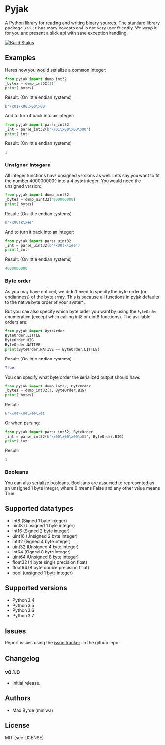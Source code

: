 # Pyjak

A Python library for reading and writing binary sources. The standard library
package `struct` has many caveats and is not very user friendly. We wrap it for
you and present a slick api with sane exception handling.

[![Build Status](https://travis-ci.org/miniwa/pyjak.svg?branch=master)](https://travis-ci.org/miniwa/pyjak)

## Examples

Heres how you would serialize a common integer:

```python
from pyjak import dump_int32
_bytes = dump_int32(1)
print(_bytes)
```

Result: (On little endian systems)

```python
b'\x01\x00\x00\x00'
```

And to turn it back into an integer:

```python
from pyjak import parse_int32
_int = parse_int32(b'\x01\x00\x00\x00')
print(_int)
```

Result: (On little endian systems)

```python
1
```

### Unsigned integers

All integer functions have unsigned versions as well. Lets say you want to fit
the number 4000000000 into a 4 byte integer. You would need the
unsigned version:

```python
from pyjak import dump_uint32
_bytes = dump_uint32(4000000000)
print(_bytes)
```

Result: (On little endian systems)

```python
b'\x00(k\xee'
```

And to turn it back into an integer:

```python
from pyjak import parse_uint32
_int = parse_uint32(b'\x00(k\xee')
print(_int)
```

Result: (On little endian systems)

```python
4000000000
```

### Byte order

As you may have noticed, we didn't need to specify the byte order
(or endianness) of the byte array. This is because all functions in
pyjak defaults to the native byte order of your system.

But you can also specify which byte order you want by using the `ByteOrder`
enumeration (except when calling int8 or uint8 functions).
The available orders are:

```python
from pyjak import ByteOrder
ByteOrder.LITTLE
ByteOrder.BIG
ByteOrder.NATIVE
print(ByteOrder.NATIVE == ByteOrder.LITTLE)
```

Result: (On little endian systems)

```python
True
```

You can specify what byte order the serialized output should have:

```python
from pyjak import dump_int32, ByteOrder
_bytes = dump_int32(1, ByteOrder.BIG)
print(_bytes)
```

Result:

```python
b'\x00\x00\x00\x01'
```

Or when parsing:

```python
from pyjak import parse_int32, ByteOrder
_int = parse_int32(b'\x00\x00\x00\x01', ByteOrder.BIG)
print(_int)
```

Result:

```python
1
```

### Booleans

You can also serialize booleans. Booleans are assumed to represented as an
unsigned 1 byte integer, where 0 means False and any other value means True.

## Supported data types

* int8 (Signed 1 byte integer)
* uint8 (Unsigned 1 byte integer)
* int16 (Signed 2 byte integer)
* uint16 (Unsigned 2 byte integer)
* int32 (Signed 4 byte integer)
* uint32 (Unsigned 4 byte integer)
* int64 (Signed 8 byte integer)
* uint64 (Unsigned 8 byte integer)
* float32 (4 byte single precision float)
* float64 (8 byte double precision float)
* bool (unsigned 1 byte integer)

## Supported versions

* Python 3.4
* Python 3.5
* Python 3.6
* Python 3.7

## Issues

Report issues using the [issue tracker](https://github.com/miniwa/pyjak/issues) on the github repo.

## Changelog

### v0.1.0

* Initial release.

## Authors

* Max Byrde (miniwa)

## License

MIT (see LICENSE)
